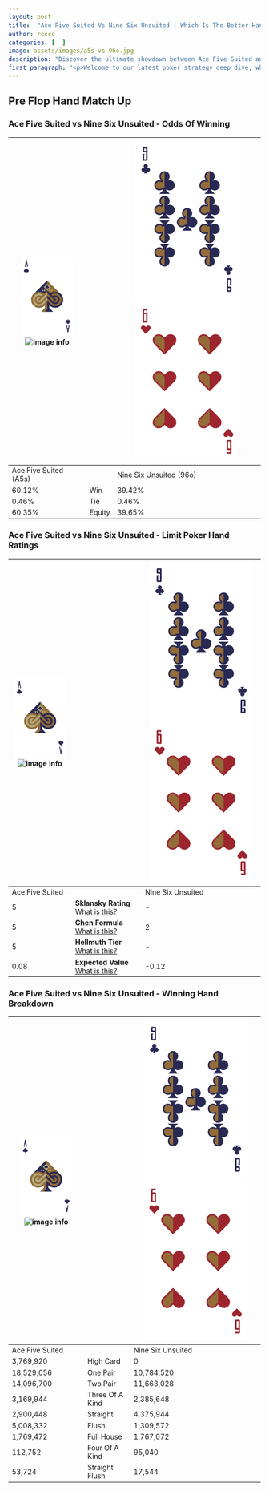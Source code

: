 ```yaml
---
layout: post
title:  "Ace Five Suited Vs Nine Six Unsuited | Which Is The Better Hand In Poker? A Complete Guide"
author: reece
categories: [  ]
image: assets/images/a5s-vs-96o.jpg
description: "Discover the ultimate showdown between Ace Five Suited and Nine Six Unsuited in poker! Uncover the odds, strategies, and scenarios where one hand triumphs over the other. Get ready to up your poker game with this thrilling analysis."
first_paragraph: "<p>Welcome to our latest poker strategy deep dive, where we're pitting two distinct hands against each other in a high-stakes showdown: Ace Five Suited vs Nine Six Unsuited.</p><p>In the dynamic world of poker, every decision counts, and knowing which hand holds the upper hand is key to your success at the table.</p><p>In this article, we'll dissect these two hands, explore the scenarios where one dominates the other, and equip you with the knowledge to make strategic choices that can tip the odds in your favor.</p><p>Get ready to unravel the intriguing dynamics of these poker hands and elevate your game to new heights.</p>"
---
```




[comment]: # (sp0)

## Pre Flop Hand Match Up

<div class="table hand-ratings" markdown="1"> 



### Ace Five Suited vs Nine Six Unsuited - Odds Of Winning


    
| ![image info](assets/images/hand1/A.png) ![image info](assets/images/hand1/5s.png) |  | ![image info](assets/images/hand2/9.png) ![image info](assets/images/hand2/6o.png) |
| -------- | -------- | -------- |
| Ace Five Suited (A5s) |  | Nine Six Unsuited (96o) |
| 60.12% | Win | 39.42% |
| 0.46% | Tie | 0.46% |
| 60.35% | Equity | 39.65% |




[comment]: # (sp1)



### Ace Five Suited vs Nine Six Unsuited - Limit Poker Hand Ratings


    
| ![image info](assets/images/hand1/A.png) ![image info](assets/images/hand1/5s.png) |  | ![image info](assets/images/hand2/9.png) ![image info](assets/images/hand2/6o.png) |
| -------- | -------- | -------- |
| Ace Five Suited |  | Nine Six Unsuited |
| 5 | **Sklansky Rating** [What is this?](/sklansky-rating-explained) | - |
| 5 | **Chen Formula** [What is this?](/chen-formula-explained) | 2 |
| 5 | **Hellmuth Tier** [What is this?](/Hellmuth-tier-explained) | - |
| 0.08 | **Expected Value** [What is this?](/expected-value-explained) | -0.12 |




[comment]: # (sp2)



### Ace Five Suited vs Nine Six Unsuited - Winning Hand Breakdown


    
| ![image info](assets/images/hand1/A.png) ![image info](assets/images/hand1/5s.png) |  | ![image info](assets/images/hand2/9.png) ![image info](assets/images/hand2/6o.png) |
| -------- | -------- | -------- |
| Ace Five Suited |  | Nine Six Unsuited |
| 3,769,920 | High Card | 0 |
| 18,529,056 | One Pair | 10,784,520 |
| 14,096,700 | Two Pair | 11,663,028 |
| 3,169,944 | Three Of A Kind | 2,385,648 |
| 2,900,448 | Straight | 4,375,944 |
| 5,008,332 | Flush | 1,309,572 |
| 1,769,472 | Full House | 1,767,072 |
| 112,752 | Four Of A Kind | 95,040 |
| 53,724 | Straight Flush | 17,544 |




[comment]: # (sp3)



</div>

[comment]: # (sp4)



[comment]: # (sp5)

